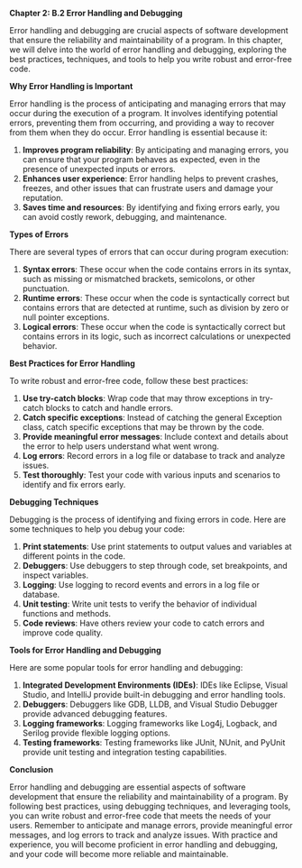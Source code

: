 <p><strong>Chapter 2: B.2 Error Handling and Debugging</strong></p>

<p>Error handling and debugging are crucial aspects of software development that ensure the reliability and maintainability of a program. In this chapter, we will delve into the world of error handling and debugging, exploring the best practices, techniques, and tools to help you write robust and error-free code.</p>

<p><strong>Why Error Handling is Important</strong></p>

<p>Error handling is the process of anticipating and managing errors that may occur during the execution of a program. It involves identifying potential errors, preventing them from occurring, and providing a way to recover from them when they do occur. Error handling is essential because it:</p>

<ol>
<li><strong>Improves program reliability</strong>: By anticipating and managing errors, you can ensure that your program behaves as expected, even in the presence of unexpected inputs or errors.</li>
<li><strong>Enhances user experience</strong>: Error handling helps to prevent crashes, freezes, and other issues that can frustrate users and damage your reputation.</li>
<li><strong>Saves time and resources</strong>: By identifying and fixing errors early, you can avoid costly rework, debugging, and maintenance.</li>
</ol>

<p><strong>Types of Errors</strong></p>

<p>There are several types of errors that can occur during program execution:</p>

<ol>
<li><strong>Syntax errors</strong>: These occur when the code contains errors in its syntax, such as missing or mismatched brackets, semicolons, or other punctuation.</li>
<li><strong>Runtime errors</strong>: These occur when the code is syntactically correct but contains errors that are detected at runtime, such as division by zero or null pointer exceptions.</li>
<li><strong>Logical errors</strong>: These occur when the code is syntactically correct but contains errors in its logic, such as incorrect calculations or unexpected behavior.</li>
</ol>

<p><strong>Best Practices for Error Handling</strong></p>

<p>To write robust and error-free code, follow these best practices:</p>

<ol>
<li><strong>Use try-catch blocks</strong>: Wrap code that may throw exceptions in try-catch blocks to catch and handle errors.</li>
<li><strong>Catch specific exceptions</strong>: Instead of catching the general Exception class, catch specific exceptions that may be thrown by the code.</li>
<li><strong>Provide meaningful error messages</strong>: Include context and details about the error to help users understand what went wrong.</li>
<li><strong>Log errors</strong>: Record errors in a log file or database to track and analyze issues.</li>
<li><strong>Test thoroughly</strong>: Test your code with various inputs and scenarios to identify and fix errors early.</li>
</ol>

<p><strong>Debugging Techniques</strong></p>

<p>Debugging is the process of identifying and fixing errors in code. Here are some techniques to help you debug your code:</p>

<ol>
<li><strong>Print statements</strong>: Use print statements to output values and variables at different points in the code.</li>
<li><strong>Debuggers</strong>: Use debuggers to step through code, set breakpoints, and inspect variables.</li>
<li><strong>Logging</strong>: Use logging to record events and errors in a log file or database.</li>
<li><strong>Unit testing</strong>: Write unit tests to verify the behavior of individual functions and methods.</li>
<li><strong>Code reviews</strong>: Have others review your code to catch errors and improve code quality.</li>
</ol>

<p><strong>Tools for Error Handling and Debugging</strong></p>

<p>Here are some popular tools for error handling and debugging:</p>

<ol>
<li><strong>Integrated Development Environments (IDEs)</strong>: IDEs like Eclipse, Visual Studio, and IntelliJ provide built-in debugging and error handling tools.</li>
<li><strong>Debuggers</strong>: Debuggers like GDB, LLDB, and Visual Studio Debugger provide advanced debugging features.</li>
<li><strong>Logging frameworks</strong>: Logging frameworks like Log4j, Logback, and Serilog provide flexible logging options.</li>
<li><strong>Testing frameworks</strong>: Testing frameworks like JUnit, NUnit, and PyUnit provide unit testing and integration testing capabilities.</li>
</ol>

<p><strong>Conclusion</strong></p>

<p>Error handling and debugging are essential aspects of software development that ensure the reliability and maintainability of a program. By following best practices, using debugging techniques, and leveraging tools, you can write robust and error-free code that meets the needs of your users. Remember to anticipate and manage errors, provide meaningful error messages, and log errors to track and analyze issues. With practice and experience, you will become proficient in error handling and debugging, and your code will become more reliable and maintainable.</p>
